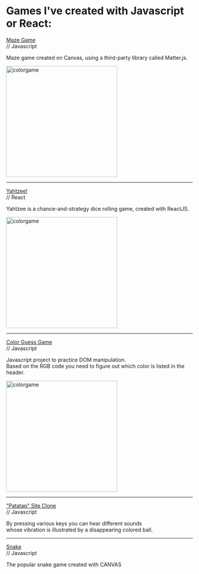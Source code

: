 # Games I've created with Javascript or React:

<a href="https://github.com/agiwunderlich/Maze_game">Maze Game</a></br>
// Javascript

Maze game created on Canvas, using a third-party library called Matter.js.

<img width="300" alt="colorgame" src="https://user-images.githubusercontent.com/35004717/140768897-5600f568-7dd8-489a-b9ac-9df5a13bd943.png">



------------------------------------------

<a href="https://github.com/agiwunderlich/Yahtzee">Yahtzee!</a></br>
// React

Yahtzee is a chance-and-strategy dice rolling game, created with ReactJS.


<img width="300" alt="colorgame" src="https://user-images.githubusercontent.com/35004717/141481597-232be5b2-9002-496b-8dfa-244bbfa2b280.png">



------------------------------------------

<a href="https://github.com/agiwunderlich/ColorGuessGame">Color Guess Game</a></br>
// Javascript

Javascript project to practice DOM manipulation. </br>
Based on the RGB code you need to figure out which color is listed in the header. </br>


<img width="300" alt="colorgame" src="https://user-images.githubusercontent.com/35004717/139526670-39e6bc7b-7395-4e54-899f-3daf3befdf44.png">


------------------------------------------



<a href="https://github.com/agiwunderlich/PatatapClone">"Patatap" Site Clone</a></br>
// Javascript

By pressing various keys you can hear different sounds </br> whose vibration is illustrated by a disappearing colored ball.



------------------------------------------





<a href="https://github.com/agiwunderlich/JS_07_01_Snake">Snake</a></br>
// Javascript

The popular snake game created with CANVAS </br>

